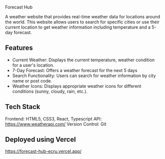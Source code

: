 Forecast Hub

A weather website that provides real-time weather data for locations around the world. This website allows users to search for specific cities or use their current location to get weather information including temperature and a 5-day forecast.

## Features
- Current Weather: Displays the current temperature, weather condition for a user's location.
- 7-Day Forecast: Offers a weather forecast for the next 5 days
- Search Functionality: Users can search for weather information by city name or post code.
- Weather Icons: Displays appropriate weather icons for different conditions (sunny, cloudy, rain, etc.).

## Tech Stack
Frontend: HTML5, CSS3, React, Typescript
API: https://www.weatherapi.com/
Version Control: Git

## Deployed using Vercel 
https://forecast-hub-ecru.vercel.app/


